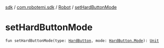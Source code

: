[sdk](../../index.md) / [com.robotemi.sdk](../index.md) / [Robot](index.md) / [setHardButtonMode](./set-hard-button-mode.md)

# setHardButtonMode

`fun setHardButtonMode(type: `[`HardButton`](../../com.robotemi.sdk.constants/-hard-button/index.md)`, mode: `[`HardButton.Mode`](../../com.robotemi.sdk.constants/-hard-button/-mode/index.md)`): `[`Unit`](https://kotlinlang.org/api/latest/jvm/stdlib/kotlin/-unit/index.html)